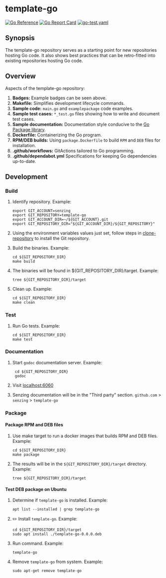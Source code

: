 # template-go

[![Go Reference](https://pkg.go.dev/badge/github.com/senzing/template-go.svg)](https://pkg.go.dev/github.com/senzing/template-go)
[![Go Report Card](https://goreportcard.com/badge/github.com/senzing/template-go)](https://goreportcard.com/report/github.com/senzing/template-go)
[![go-test.yaml](https://github.com/Senzing/template-go/actions/workflows/go-test.yaml/badge.svg)](https://github.com/Senzing/template-go/actions/workflows/go-test.yaml)

## Synopsis

The template-go repository serves as a starting point for new repositories hosting Go code.
It also shows best practices that can be retro-fitted into existing repositories hosting Go code.

## Overview

Aspects of the template-go repository:

1. **Badges:** Example badges can be seen above.
1. **Makefile:** Simplifies development lifecycle commands.
1. **Sample code:** `main.go` and `examplepackage` code examples.
1. **Sample test cases:** `*_test.go` files showing how to write and document test cases.
1. **Sample documentation:** Documentation style conducive to the [Go Package library](https://pkg.go.dev).
1. **Dockerfile:** Containerizing the Go program.
1. **RPM/DEB builds:** Using `package.Dockerfile` to build `RPM` and `DEB` files for installation.
1. **.github/workflows:** GitActions tailored to Go programming.
1. **.github/dependabot.yml** Specifications for keeping Go dependencies up-to-date.

## Development

### Build

1. Identify repository.
   Example:

    ```console
    export GIT_ACCOUNT=senzing
    export GIT_REPOSITORY=template-go
    export GIT_ACCOUNT_DIR=~/${GIT_ACCOUNT}.git
    export GIT_REPOSITORY_DIR="${GIT_ACCOUNT_DIR}/${GIT_REPOSITORY}"

    ```

1. Using the environment variables values just set, follow steps in [clone-repository](https://github.com/Senzing/knowledge-base/blob/main/HOWTO/clone-repository.md) to install the Git repository.
1. Build the binaries.
   Example:

     ```console
     cd ${GIT_REPOSITORY_DIR}
     make build

     ```

1. The binaries will be found in ${GIT_REPOSITORY_DIR}/target.
   Example:

    ```console
    tree ${GIT_REPOSITORY_DIR}/target

    ```

1. Clean up.
   Example:

     ```console
     cd ${GIT_REPOSITORY_DIR}
     make clean

     ```

### Test

1. Run Go tests.
   Example:

     ```console
     cd ${GIT_REPOSITORY_DIR}
     make test

     ```

### Documentation

1. Start `godoc` documentation server.
   Example:

    ```console
     cd ${GIT_REPOSITORY_DIR}
     godoc

    ```

1. Visit [localhost:6060](http://localhost:6060)
1. Senzing documentation will be in the "Third party" section.
   `github.com` > `senzing` > `template-go`

### Package

#### Package RPM and DEB files

1. Use make target to run a docker images that builds RPM and DEB files.
   Example:

    ```console
    cd ${GIT_REPOSITORY_DIR}
    make package

    ```

1. The results will be in the `${GIT_REPOSITORY_DIR}/target` directory.
   Example:

    ```console
    tree ${GIT_REPOSITORY_DIR}/target

    ```

#### Test DEB package on Ubuntu

1. Determine if `template-go` is installed.
   Example:

    ```console
    apt list --installed | grep template-go

    ```

1. :pencil2: Install `template-go`.
   Example:

    ```console
    cd ${GIT_REPOSITORY_DIR}/target
    sudo apt install ./template-go-0.0.0.deb

    ```

1. Run command.
   Example:

    ```console
    template-go

    ```

1. Remove `template-go` from system.
   Example:

    ```console
    sudo apt-get remove template-go

    ```
